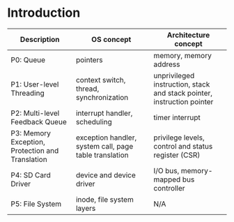 # Introduction

| Description                                      | OS concept                                             | Architecture concept                                                    |
| ------------------------------------------------ | ------------------------------------------------------ | ----------------------------------------------------------------------- |
| P0: Queue                                        | pointers                                               | memory, memory address                                                  |
| P1: User-level Threading                         | context switch, thread, synchronization                | unprivileged instruction, stack and stack pointer,  instruction pointer |
| P2: Multi-level Feedback Queue                   | interrupt handler, scheduling                          | timer interrupt                                                         |
| P3: Memory Exception, Protection and Translation | exception handler, system call, page table translation | privilege levels, control and status register (CSR)                     |
| P4: SD Card Driver                               | device and device driver                               | I/O bus, memory-mapped bus controller                                   |
| P5: File System                                  | inode, file system layers                              | N/A                                                                     |




